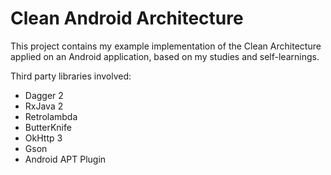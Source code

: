 # Clean Android Architecture
This project contains my example implementation of the Clean Architecture applied on an Android application, based on my studies and self-learnings.

Third party libraries involved:
- Dagger 2
- RxJava 2
- Retrolambda
- ButterKnife
- OkHttp 3
- Gson
- Android APT Plugin
